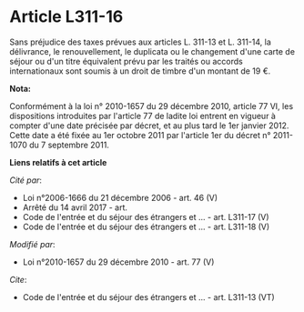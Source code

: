 # Article L311-16

Sans préjudice des taxes prévues aux articles L. 311-13 et L. 311-14, la délivrance, le renouvellement, le duplicata ou le
changement d'une carte de séjour ou d'un titre équivalent prévu par les traités ou accords internationaux sont soumis à un
droit de timbre d'un montant de 19 €.

**Nota:**

Conformément à la loi n° 2010-1657 du 29 décembre 2010, article 77 VI, les dispositions introduites par l'article 77 de
ladite loi entrent en vigueur à compter d'une date précisée par décret, et au plus tard le 1er janvier 2012.  Cette date a
été fixée au 1er octobre 2011 par l'article 1er du décret n° 2011-1070 du 7 septembre 2011.

**Liens relatifs à cet article**

_Cité par_:

  - Loi n°2006-1666 du 21 décembre 2006 - art. 46 (V)
  - Arrêté du 14 avril 2017 - art.
  - Code de l'entrée et du séjour des étrangers et ... - art. L311-17 (V)
  - Code de l'entrée et du séjour des étrangers et ... - art. L311-18 (V)

_Modifié par_:

  - Loi n°2010-1657 du 29 décembre 2010 - art. 77 (V)

_Cite_:

  - Code de l'entrée et du séjour des étrangers et ... - art. L311-13 (VT)
